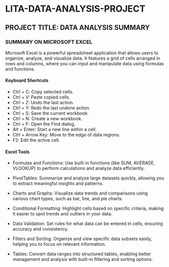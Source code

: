 # LITA-DATA-ANALYSIS-PROJECT
## PROJECT TITLE: DATA ANALYSIS SUMMARY

### SUMMARY ON MICROSOFT EXCEL
Microsoft Excel is a powerful spreadsheet application that allows users to organize, analyze, and visualize data. It features a grid of cells arranged in rows and columns, where you can input and manipulate data using formulas and functions.

#### Keyboard Shortcuts
*  Ctrl + C: Copy selected cells.
* Ctrl + V: Paste copied cells.
* Ctrl + Z: Undo the last action.
* Ctrl + Y: Redo the last undone action.
* Ctrl + S: Save the current workbook.
* Ctrl + N: Create a new workbook.
* Ctrl + F: Open the Find dialog.
* Alt + Enter: Start a new line within a cell.
* Ctrl + Arrow Key: Move to the edge of data regions.
* F2: Edit the active cell.

#### Excel Tools
* Formulas and Functions: Use built-in functions (like SUM, AVERAGE, VLOOKUP) to perform calculations and analyze data efficiently.

* PivotTables: Summarize and analyze large datasets quickly, allowing you to extract meaningful insights and patterns.

* Charts and Graphs: Visualize data trends and comparisons using various chart types, such as bar, line, and pie charts.

* Conditional Formatting: Highlight cells based on specific criteria, making it easier to spot trends and outliers in your data.

* Data Validation: Set rules for what data can be entered in cells, ensuring accuracy and consistency.

* Filters and Sorting: Organize and view specific data subsets easily, helping you to focus on relevant information.

* Tables: Convert data ranges into structured tables, enabling better management and analysis with built-in filtering and sorting options.
